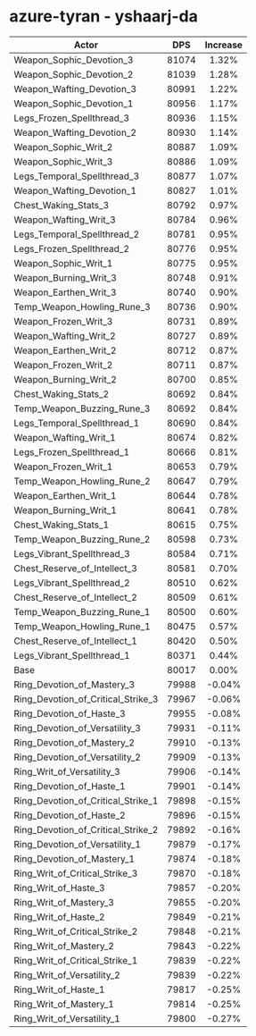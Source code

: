 # azure-tyran - yshaarj-da
| Actor | DPS | Increase |
|---|:---:|:---:|
|Weapon_Sophic_Devotion_3|81074|1.32%|
|Weapon_Sophic_Devotion_2|81039|1.28%|
|Weapon_Wafting_Devotion_3|80991|1.22%|
|Weapon_Sophic_Devotion_1|80956|1.17%|
|Legs_Frozen_Spellthread_3|80936|1.15%|
|Weapon_Wafting_Devotion_2|80930|1.14%|
|Weapon_Sophic_Writ_2|80887|1.09%|
|Weapon_Sophic_Writ_3|80886|1.09%|
|Legs_Temporal_Spellthread_3|80877|1.07%|
|Weapon_Wafting_Devotion_1|80827|1.01%|
|Chest_Waking_Stats_3|80792|0.97%|
|Weapon_Wafting_Writ_3|80784|0.96%|
|Legs_Temporal_Spellthread_2|80781|0.95%|
|Legs_Frozen_Spellthread_2|80776|0.95%|
|Weapon_Sophic_Writ_1|80775|0.95%|
|Weapon_Burning_Writ_3|80748|0.91%|
|Weapon_Earthen_Writ_3|80740|0.90%|
|Temp_Weapon_Howling_Rune_3|80736|0.90%|
|Weapon_Frozen_Writ_3|80731|0.89%|
|Weapon_Wafting_Writ_2|80727|0.89%|
|Weapon_Earthen_Writ_2|80712|0.87%|
|Weapon_Frozen_Writ_2|80711|0.87%|
|Weapon_Burning_Writ_2|80700|0.85%|
|Chest_Waking_Stats_2|80692|0.84%|
|Temp_Weapon_Buzzing_Rune_3|80692|0.84%|
|Legs_Temporal_Spellthread_1|80690|0.84%|
|Weapon_Wafting_Writ_1|80674|0.82%|
|Legs_Frozen_Spellthread_1|80666|0.81%|
|Weapon_Frozen_Writ_1|80653|0.79%|
|Temp_Weapon_Howling_Rune_2|80647|0.79%|
|Weapon_Earthen_Writ_1|80644|0.78%|
|Weapon_Burning_Writ_1|80641|0.78%|
|Chest_Waking_Stats_1|80615|0.75%|
|Temp_Weapon_Buzzing_Rune_2|80598|0.73%|
|Legs_Vibrant_Spellthread_3|80584|0.71%|
|Chest_Reserve_of_Intellect_3|80581|0.70%|
|Legs_Vibrant_Spellthread_2|80510|0.62%|
|Chest_Reserve_of_Intellect_2|80509|0.61%|
|Temp_Weapon_Buzzing_Rune_1|80500|0.60%|
|Temp_Weapon_Howling_Rune_1|80475|0.57%|
|Chest_Reserve_of_Intellect_1|80420|0.50%|
|Legs_Vibrant_Spellthread_1|80371|0.44%|
|Base|80017|0.00%|
|Ring_Devotion_of_Mastery_3|79988|-0.04%|
|Ring_Devotion_of_Critical_Strike_3|79967|-0.06%|
|Ring_Devotion_of_Haste_3|79955|-0.08%|
|Ring_Devotion_of_Versatility_3|79931|-0.11%|
|Ring_Devotion_of_Mastery_2|79910|-0.13%|
|Ring_Devotion_of_Versatility_2|79909|-0.13%|
|Ring_Writ_of_Versatility_3|79906|-0.14%|
|Ring_Devotion_of_Haste_1|79901|-0.14%|
|Ring_Devotion_of_Critical_Strike_1|79898|-0.15%|
|Ring_Devotion_of_Haste_2|79896|-0.15%|
|Ring_Devotion_of_Critical_Strike_2|79892|-0.16%|
|Ring_Devotion_of_Versatility_1|79879|-0.17%|
|Ring_Devotion_of_Mastery_1|79874|-0.18%|
|Ring_Writ_of_Critical_Strike_3|79870|-0.18%|
|Ring_Writ_of_Haste_3|79857|-0.20%|
|Ring_Writ_of_Mastery_3|79855|-0.20%|
|Ring_Writ_of_Haste_2|79849|-0.21%|
|Ring_Writ_of_Critical_Strike_2|79848|-0.21%|
|Ring_Writ_of_Mastery_2|79843|-0.22%|
|Ring_Writ_of_Critical_Strike_1|79839|-0.22%|
|Ring_Writ_of_Versatility_2|79839|-0.22%|
|Ring_Writ_of_Haste_1|79817|-0.25%|
|Ring_Writ_of_Mastery_1|79814|-0.25%|
|Ring_Writ_of_Versatility_1|79800|-0.27%|
